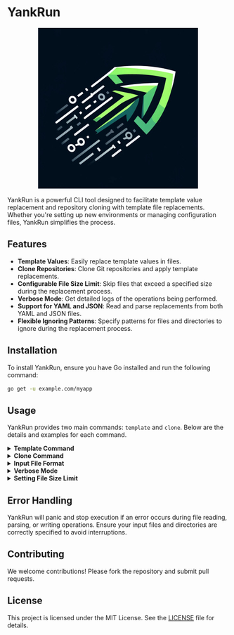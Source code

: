 # YankRun

<div align="center">
  <img src="images/yankrun.jpg" alt="YankRun">
</div>

YankRun is a powerful CLI tool designed to facilitate template value replacement and repository cloning with template file replacements. Whether you're setting up new environments or managing configuration files, YankRun simplifies the process.

## Features

- **Template Values**: Easily replace template values in files.
- **Clone Repositories**: Clone Git repositories and apply template replacements.
- **Configurable File Size Limit**: Skip files that exceed a specified size during the replacement process.
- **Verbose Mode**: Get detailed logs of the operations being performed.
- **Support for YAML and JSON**: Read and parse replacements from both YAML and JSON files.
- **Flexible Ignoring Patterns**: Specify patterns for files and directories to ignore during the replacement process.

## Installation

To install YankRun, ensure you have Go installed and run the following command:

```sh
go get -u example.com/myapp
```

## Usage

YankRun provides two main commands: `template` and `clone`. Below are the details and examples for each command.

<details>
<summary><strong>Template Command</strong></summary>

The `template` command is used to replace template values in a specified file.

#### Usage

```sh
yankrun template -i <input-file>
```

#### Example

```sh
yankrun template -i example.json
```

</details>

<details>
<summary><strong>Clone Command</strong></summary>

The `clone` command clones a Git repository and replaces template values in the files.

#### Usage

```sh
yankrun clone -r <repo-url> -i <input-file> -od <output-dir> -fl <file-size-limit> -v
```

#### Options

- `-r, --repo`: URL of the repository to clone.
- `-i, --input`: Input file containing template values for replacement.
- `-od, --outputDir`: Output directory to clone the repository.
- `-fl, --fileSizeLimit`: File size limit to ignore replacements in files exceeding the limit (e.g., "5 mb").
- `-v, --verbose`: Enable verbose mode for detailed output.

#### Example

```sh
yankrun clone -r https://github.com/user/repo.git -i example.json -od ./clonedRepo -fl "5 mb" -v
```

</details>

<details>
<summary><strong>Input File Format</strong></summary>

The input file should be a JSON or YAML file with the following structure:

#### JSON

```json
{
    "ignore_patterns": [],
    "variables": [
        {
            "key": "<!Company!>",
            "value": "Your Company"
        },
        {
            "key": "<!Team!>",
            "value": "Your Team"
        }
    ]
}
```

#### YAML

```yaml
ignore_patterns: []
variables:
  - key: "<!Company!>"
    value: "Your Company"
  - key: "<!Team!>"
    value: "Your Team"
```

</details>

<details>
<summary><strong>Verbose Mode</strong></summary>

Enabling verbose mode provides detailed logs of the operations, including the number of replacements made in each file.

```sh
yankrun clone -r https://github.com/user/repo.git -i example.json -od ./clonedRepo -fl "5 mb" -v
```

</details>

<details>
<summary><strong>Setting File Size Limit</strong></summary>

You can specify a file size limit to skip files that exceed the limit during the replacement process.

```sh
yankrun clone -r https://github.com/user/repo.git -i example.json -od ./clonedRepo -fl "10 mb"
```

</details>

## Error Handling

YankRun will panic and stop execution if an error occurs during file reading, parsing, or writing operations. Ensure your input files and directories are correctly specified to avoid interruptions.

## Contributing

We welcome contributions! Please fork the repository and submit pull requests.

## License

This project is licensed under the MIT License. See the [LICENSE](LICENSE) file for details.